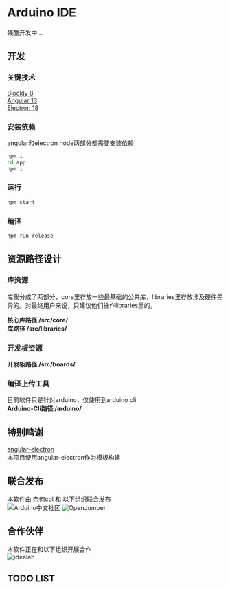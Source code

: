 # Arduino IDE  

残酷开发中...

## 开发  
### 关键技术  
[Blockly 8](https://developers.google.com/blockly)  
[Angular 13](https://angular.io/)  
[Electron 18](https://www.electronjs.org/)  

### 安装依赖  
angular和electron node两部分都需要安装依赖  
```sh
npm i
cd app  
npm i
```

### 运行
```sh
npm start
```

### 编译
```sh
npm run release
```
 
## 资源路径设计  
### 库资源  
库我分成了两部分，core里存放一些最基础的公共库，libraries里存放涉及硬件差异的。对最终用户来说，只建议他们操作libraries里的。  

**核心库路径 /src/core/**  
**库路径 /src/libraries/**  

### 开发板资源  
**开发板路径 /src/boards/**  

### 编译上传工具  
目前软件只是针对arduino，仅使用到arduino cli  
**Arduino-Cli路径 /arduino/**  

## 特别鸣谢  
[angular-electron](https://github.com/maximegris/angular-electron)  
本项目使用angular-electron作为模板构建  

## 联合发布  
本软件由 奈何col 和 以下组织联合发布  
![Arduino中文社区](https://github.com/coloz/b4a/blob/master/src/assets/logo/arduinocn.png?raw=true)  ![OpenJumper](https://github.com/coloz/b4a/blob/master/src/assets/logo/openjumper.png?raw=true)  

## 合作伙伴  
本软件正在和以下组织开展合作  
![idealab](https://github.com/coloz/b4a/blob/master/src/assets/logo/idealab.png?raw=true)  

## TODO LIST  

